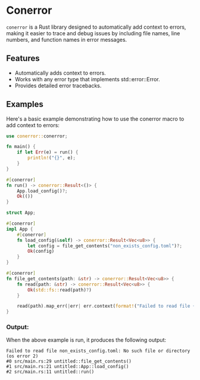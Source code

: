 # Conerror

`conerror` is a Rust library designed to automatically add context to errors, 
making it easier to trace and debug issues by including file names, line numbers, 
and function names in error messages.

## Features

- Automatically adds context to errors.
- Works with any error type that implements std::error::Error.
- Provides detailed error tracebacks.

## Examples

Here's a basic example demonstrating how to use the conerror macro to add context to errors:

```rust
use conerror::conerror;

fn main() {
    if let Err(e) = run() {
        println!("{}", e);
    }
}

#[conerror]
fn run() -> conerror::Result<()> {
    App.load_config()?;
    Ok(())
}

struct App;

#[conerror]
impl App {
    #[conerror]
    fn load_config(&self) -> conerror::Result<Vec<u8>> {
        let config = file_get_contents("non_exists_config.toml")?;
        Ok(config)
    }
}

#[conerror]
fn file_get_contents(path: &str) -> conerror::Result<Vec<u8>> {
    fn read(path: &str) -> conerror::Result<Vec<u8>> {
        Ok(std::fs::read(path)?)
    }

    read(path).map_err(|err| err.context(format!("Failed to read file {}", path)))
}
```

### Output:

When the above example is run, it produces the following output:

```
Failed to read file non_exists_config.toml: No such file or directory (os error 2)
#0 src/main.rs:29 untitled::file_get_contents()
#1 src/main.rs:21 untitled::App::load_config()
#2 src/main.rs:11 untitled::run()
```
